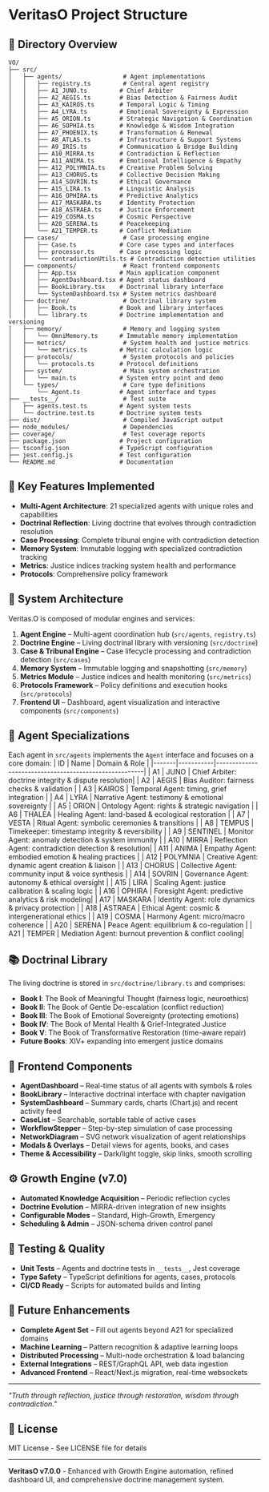 # VeritasO Project Structure

## 📁 Directory Overview

```
VO/
├── src/
│   ├── agents/                 # Agent implementations
│   │   ├── registry.ts         # Central agent registry
│   │   ├── A1_JUNO.ts         # Chief Arbiter
│   │   ├── A2_AEGIS.ts        # Bias Detection & Fairness Audit
│   │   ├── A3_KAIROS.ts       # Temporal Logic & Timing
│   │   ├── A4_LYRA.ts         # Emotional Sovereignty & Expression
│   │   ├── A5_ORION.ts        # Strategic Navigation & Coordination
│   │   ├── A6_SOPHIA.ts       # Knowledge & Wisdom Integration
│   │   ├── A7_PHOENIX.ts      # Transformation & Renewal
│   │   ├── A8_ATLAS.ts        # Infrastructure & Support Systems
│   │   ├── A9_IRIS.ts         # Communication & Bridge Building
│   │   ├── A10_MIRRA.ts       # Contradiction & Reflection
│   │   ├── A11_ANIMA.ts       # Emotional Intelligence & Empathy
│   │   ├── A12_POLYMNIA.ts    # Creative Problem Solving
│   │   ├── A13_CHORUS.ts      # Collective Decision Making
│   │   ├── A14_SOVRIN.ts      # Ethical Governance
│   │   ├── A15_LIRA.ts        # Linguistic Analysis
│   │   ├── A16_OPHIRA.ts      # Predictive Analytics
│   │   ├── A17_MASKARA.ts     # Identity Protection
│   │   ├── A18_ASTRAEA.ts     # Justice Enforcement
│   │   ├── A19_COSMA.ts       # Cosmic Perspective
│   │   ├── A20_SERENA.ts      # Peacekeeping
│   │   └── A21_TEMPER.ts      # Conflict Mediation
│   ├── cases/                  # Case processing engine
│   │   ├── Case.ts            # Core case types and interfaces
│   │   ├── processor.ts       # Case processing logic
│   │   └── contradictionUtils.ts # Contradiction detection utilities
│   ├── components/             # React frontend components
│   │   ├── App.tsx            # Main application component
│   │   ├── AgentDashboard.tsx # Agent status dashboard
│   │   ├── BookLibrary.tsx    # Doctrinal library interface
│   │   └── SystemDashboard.tsx # System metrics dashboard
│   ├── doctrine/               # Doctrinal library system
│   │   ├── Book.ts            # Book and library interfaces
│   │   └── library.ts         # Doctrine implementation and versioning
│   ├── memory/                 # Memory and logging system
│   │   └── OmniMemory.ts      # Immutable memory implementation
│   ├── metrics/                # System health and justice metrics
│   │   └── metrics.ts         # Metric calculation logic
│   ├── protocols/              # System protocols and policies
│   │   └── protocols.ts       # Protocol definitions
│   ├── system/                 # Main system orchestration
│   │   └── main.ts            # System entry point and demo
│   └── types/                  # Core type definitions
│       └── Agent.ts           # Agent interface and types
├── __tests__/                  # Test suite
│   ├── agents.test.ts         # Agent system tests
│   └── doctrine.test.ts       # Doctrine system tests
├── dist/                       # Compiled JavaScript output
├── node_modules/               # Dependencies
├── coverage/                   # Test coverage reports
├── package.json               # Project configuration
├── tsconfig.json              # TypeScript configuration
├── jest.config.js             # Test configuration
└── README.md                  # Documentation
```

## 🎯 Key Features Implemented
- **Multi-Agent Architecture**: 21 specialized agents with unique roles and capabilities
- **Doctrinal Reflection**: Living doctrine that evolves through contradiction resolution
- **Case Processing**: Complete tribunal engine with contradiction detection
- **Memory System**: Immutable logging with specialized contradiction tracking
- **Metrics**: Justice indices tracking system health and performance
- **Protocols**: Comprehensive policy framework

## 🚀 System Architecture
Veritas.O is composed of modular engines and services:
1. **Agent Engine** – Multi-agent coordination hub (`src/agents`, `registry.ts`)
2. **Doctrine Engine** – Living doctrinal library with versioning (`src/doctrine`)
3. **Case & Tribunal Engine** – Case lifecycle processing and contradiction detection (`src/cases`)
4. **Memory System** – Immutable logging and snapshotting (`src/memory`)
5. **Metrics Module** – Justice indices and health monitoring (`src/metrics`)
6. **Protocols Framework** – Policy definitions and execution hooks (`src/protocols`)
7. **Frontend UI** – Dashboard, agent visualization and interactive components (`src/components`)

## 🤖 Agent Specializations
Each agent in `src/agents` implements the `Agent` interface and focuses on a core domain:
| ID    | Name      | Domain & Role                                         |
|-------|-----------|-------------------------------------------------------|
| A1    | JUNO      | Chief Arbiter: doctrine integrity & dispute resolution|
| A2    | AEGIS     | Bias Auditor: fairness checks & validation             |
| A3    | KAIROS    | Temporal Agent: timing, grief integration             |
| A4    | LYRA      | Narrative Agent: testimony & emotional sovereignty    |
| A5    | ORION     | Ontology Agent: rights & strategic navigation         |
| A6    | THALEA    | Healing Agent: land-based & ecological restoration    |
| A7    | VESTA     | Ritual Agent: symbolic ceremonies & transitions       |
| A8    | TEMPUS    | Timekeeper: timestamp integrity & reversibility       |
| A9    | SENTINEL  | Monitor Agent: anomaly detection & system immunity    |
| A10   | MIRRA     | Reflection Agent: contradiction detection & resolution|
| A11   | ANIMA     | Empathy Agent: embodied emotion & healing practices   |
| A12   | POLYMNIA  | Creative Agent: dynamic agent creation & liaison      |
| A13   | CHORUS    | Collective Agent: community input & voice synthesis   |
| A14   | SOVRIN    | Governance Agent: autonomy & ethical oversight       |
| A15   | LIRA      | Scaling Agent: justice calibration & scaling logic    |
| A16   | OPHIRA    | Foresight Agent: predictive analytics & risk modeling|
| A17   | MASKARA   | Identity Agent: role dynamics & privacy protection   |
| A18   | ASTRAEA   | Ethical Agent: cosmic & intergenerational ethics     |
| A19   | COSMA     | Harmony Agent: micro/macro coherence                 |
| A20   | SERENA    | Peace Agent: equilibrium & co-regulation             |
| A21   | TEMPER    | Mediation Agent: burnout prevention & conflict cooling|

## 📚 Doctrinal Library
The living doctrine is stored in `src/doctrine/library.ts` and comprises:
- **Book I**: The Book of Meaningful Thought (fairness logic, neuroethics)
- **Book II**: The Book of Gentle De-escalation (conflict reduction)
- **Book III**: The Book of Emotional Sovereignty (protecting emotions)
- **Book IV**: The Book of Mental Health & Grief-Integrated Justice
- **Book V**: The Book of Transformative Restoration (time-aware repair)
- **Future Books**: XIV+ expanding into emergent justice domains

## 🎨 Frontend Components
- **AgentDashboard** – Real-time status of all agents with symbols & roles
- **BookLibrary** – Interactive doctrinal interface with chapter navigation
- **SystemDashboard** – Summary cards, charts (Chart.js) and recent activity feed
- **CaseList** – Searchable, sortable table of active cases
- **WorkflowStepper** – Step-by-step simulation of case processing
- **NetworkDiagram** – SVG network visualization of agent relationships
- **Modals & Overlays** – Detail views for agents, books, and cases
- **Theme & Accessibility** – Dark/light toggle, skip links, smooth scrolling

## ⚙️ Growth Engine (v7.0)
- **Automated Knowledge Acquisition** – Periodic reflection cycles
- **Doctrine Evolution** – MIRRA-driven integration of new insights
- **Configurable Modes** – Standard, High-Growth, Emergency
- **Scheduling & Admin** – JSON-schema driven control panel

## 🧪 Testing & Quality
- **Unit Tests** – Agents and doctrine tests in `__tests__`, Jest coverage
- **Type Safety** – TypeScript definitions for agents, cases, protocols
- **CI/CD Ready** – Scripts for automated builds and linting

## 🔮 Future Enhancements
- **Complete Agent Set** – Fill out agents beyond A21 for specialized domains
- **Machine Learning** – Pattern recognition & adaptive learning loops
- **Distributed Processing** – Multi-node orchestration & load balancing
- **External Integrations** – REST/GraphQL API, web data ingestion
- **Advanced Frontend** – React/Next.js migration, real-time websockets

---

*"Truth through reflection, justice through restoration, wisdom through contradiction."*

## 📄 License
MIT License - See LICENSE file for details

---

**VeritasO v7.0.0** - Enhanced with Growth Engine automation, refined dashboard UI, and comprehensive doctrine management system.
